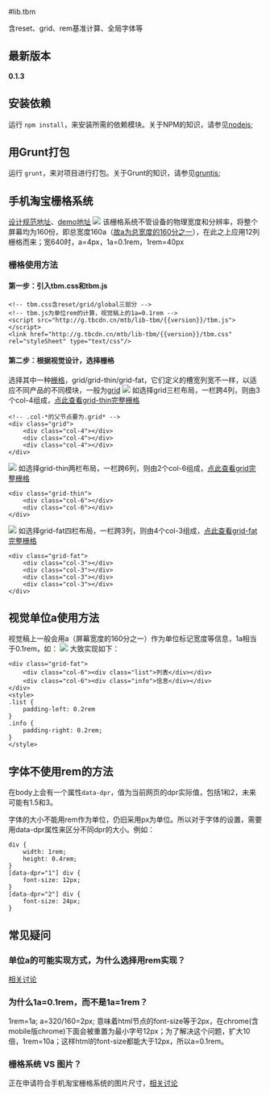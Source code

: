 #lib.tbm

含reset、grid、rem基准计算、全局字体等

## 最新版本

**0.1.3**

## 安装依赖

运行 `npm install`，来安装所需的依赖模块。关于NPM的知识，请参见[nodejs](http://nodejs.org/);

## 用Grunt打包

运行 `grunt`，来对项目进行打包。关于Grunt的知识，请参见[gruntjs](http://gruntjs.com/);

## 手机淘宝栅格系统
[设计规范地址](http://demo.alibaba-inc.com/categories/2075/projects/7370/vds/56075)、[demo地址](http://groups.alidemo.cn/tbc/m-base/)
![](http://gtms01.alicdn.com/tps/i1/T16vvjFMVXXXcxUGDM-687-343.png)
该栅格系统不管设备的物理宽度和分辨率，将整个屏幕均为160份，即总宽度160a（[故a为总宽度的160分之一](http://gitlab.alibaba-inc.com/mtb/lib-tbm/wikis/unit-a)），在此之上应用12列栅格而来；宽640时，a=4px，1a=0.1rem，1rem=40px


### 栅格使用方法
#### 第一步：引入tbm.css和tbm.js
    
    <!-- tbm.css含reset/grid/global三部分 -->
    <!-- tbm.js为单位rem的计算，视觉稿上的1a=0.1rem -->
    <script src="http://g.tbcdn.cn/mtb/lib-tbm/{{version}}/tbm.js"></script>
    <link href="http://g.tbcdn.cn/mtb/lib-tbm/{{version}}/tbm.css" rel="styleSheet" type="text/css"/>
    

#### 第二步：根据视觉设计，选择栅格
选择其中一种[栅格](http://groups.alidemo.cn/tbc/m-base/)，grid/grid-thin/grid-fat，它们定义的槽宽列宽不一样，以适应不同产品的不同模块，一般为[grid](http://demo.alibaba-inc.com/categories/2075/projects/7370/vds/56075)
![](http://gtms02.alicdn.com/tps/i2/T1IJq.FPlbXXbk1_b6-471-42.png)
如选择grid三栏布局，一栏跨4列，则由3个col-4组成，[点此查看grid-thin完整栅格](http://groups.alidemo.cn/tbc/m-base/#grid-thin)

    <!-- .col-*的父节点要为.grid* -->
    <div class="grid">
        <div class="col-4"></div>
        <div class="col-4"></div>
        <div class="col-4"></div>
    </div>

![](http://gtms03.alicdn.com/tps/i3/T1qP6dFS8XXXbhtPf9-479-45.png)
如选择grid-thin两栏布局，一栏跨6列，则由2个col-6组成，[点此查看grid完整栅格](http://groups.alidemo.cn/tbc/m-base/#grid)

    <div class="grid-thin">
        <div class="col-6"></div>
        <div class="col-6"></div>
    </div>

![](http://gtms02.alicdn.com/tps/i2/TB1_b6iFFXXXXaPXXXXR7aVSVXX-455-40.png)
如选择grid-fat四栏布局，一栏跨3列，则由4个col-3组成，[点此查看grid-fat完整栅格](http://groups.alidemo.cn/tbc/m-base/#grid-fat)

    <div class="grid-fat">
        <div class="col-3"></div>
        <div class="col-3"></div>
        <div class="col-3"></div>
        <div class="col-3"></div>
    </div>


## 视觉单位a使用方法
视觉稿上一般会用a（屏幕宽度的160分之一）作为单位标记宽度等信息，1a相当于0.1rem，如：
![](http://gtms02.alicdn.com/tps/i2/T1QyYjFPNXXXbAvxbX-665-131.png)
大致实现如下：

    <div class="grid-fat">
        <div class="col-6"><div class="list">列表</div></div>
        <div class="col-6"><div class="info">信息</div></div>
    </div>
    <style>
    .list {
        padding-left: 0.2rem
    }
    .info {
        padding-right: 0.2rem;
    }
    </style>

## 字体不使用rem的方法

在body上会有一个属性`data-dpr`，值为当前网页的dpr实际值，包括1和2，未来可能有1.5和3。

字体的大小不能用rem作为单位，仍旧采用px为单位。所以对于字体的设置，需要用data-dpr属性来区分不同dpr的大小。例如：

    div {
        width: 1rem; 
        height: 0.4rem;
    }
    [data-dpr="1"] div {
        font-size: 12px;
    }
    [data-dpr="2"] div {
        font-size: 24px;
    }

## 常见疑问

### 单位a的可能实现方式，为什么选择用rem实现？
[相关讨论](http://gitlab.alibaba-inc.com/mtb/lib-tbm/wikis/unit-a)

### 为什么1a=0.1rem，而不是1a=1rem？
1rem=1a; a=320/160=2px; 意味着html节点的font-size等于2px，在chrome(含mobile版chrome)下面会被重置为最小字号12px；为了解决这个问题，扩大10倍，1rem=10a；这样html的font-size都能大于12px，所以a=0.1rem。

### 栅格系统 VS 图片？
正在申请符合手机淘宝栅格系统的图片尺寸，[相关讨论](http://gitlab.alibaba-inc.com/mtb/lib-tbm/issues/1)
